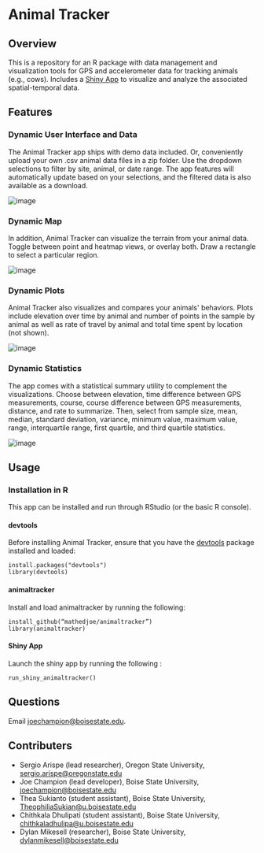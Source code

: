 # Animal Tracker

## Overview

This is a repository for an R package with data management and visualization tools for GPS and accelerometer data for tracking animals (e.g., cows). Includes a [Shiny App](https://shiny.rstudio.com/) to visualize and analyze the associated spatial-temporal data.

## Features

### Dynamic User Interface and Data

The Animal Tracker app ships with demo data included. Or, conveniently upload your own .csv animal data files in a zip folder. Use the dropdown selections to filter by site, animal, or date range. The app features will automatically update based on your selections, and the filtered data is also available as a download.

![image](https://user-images.githubusercontent.com/37714689/52103856-0974ec80-25a5-11e9-8939-c7dc2cddaf68.png)

### Dynamic Map

In addition, Animal Tracker can visualize the terrain from your animal data. Toggle between point and heatmap views, or overlay both. Draw a rectangle to select a particular region. 

![image](https://user-images.githubusercontent.com/37714689/52103747-7340c680-25a4-11e9-925f-bcb08e70e584.png)

### Dynamic Plots

Animal Tracker also visualizes and compares your animals' behaviors. Plots include elevation over time by animal and number of points in the sample by animal as well as rate of travel by animal and total time spent by location (not shown).

![image](https://user-images.githubusercontent.com/37714689/52104155-602ef600-25a6-11e9-85ed-ec84b9712955.png)

### Dynamic Statistics

The app comes with a statistical summary utility to complement the visualizations. Choose between elevation, time difference between GPS measurements, course, course difference between GPS measurements, distance, and rate to summarize. Then, select from sample size, mean, median, standard deviation, variance, minimum value, maximum value, range, interquartile range, first quartile, and third quartile statistics. 

![image](https://user-images.githubusercontent.com/37714689/52104169-7d63c480-25a6-11e9-8060-c43f8359b3ae.png)



## Usage

### Installation in R
This app can be installed and run through RStudio (or the basic R console).

#### devtools
Before installing Animal Tracker, ensure that you have the [devtools](https://github.com/r-lib/devtools) package installed and loaded:
```
install.packages("devtools") 
library(devtools)
```

#### animaltracker
Install and load animaltracker by running the following:
```
install_github(“mathedjoe/animaltracker”)
library(animaltracker) 
```
#### Shiny App
Launch the shiny app by running the following :
```
run_shiny_animaltracker()
```
## Questions
Email [joechampion@boisestate.edu](mailto:joechampion@boisestate.edu).

## Contributers

* Sergio Arispe (lead researcher), Oregon State University, <sergio.arispe@oregonstate.edu>
* Joe Champion (lead developer), Boise State University, <joechampion@boisestate.edu>
* Thea Sukianto (student assistant), Boise State University, <TheophiliaSukian@u.boisestate.edu>
* Chithkala Dhulipati (student assistant), Boise State University, <chithkaladhulipa@u.boisestate.edu>
* Dylan Mikesell (researcher), Boise State University, <dylanmikesell@boisestate.edu>


